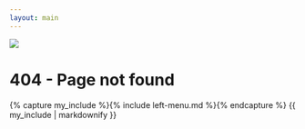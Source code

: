 ```yaml
---
layout: main
---
```

![](/css/logo-line.jpg)

# 404 - Page not found
  
{% capture my_include %}{% include left-menu.md %}{% endcapture %}
{{ my_include | markdownify }}
